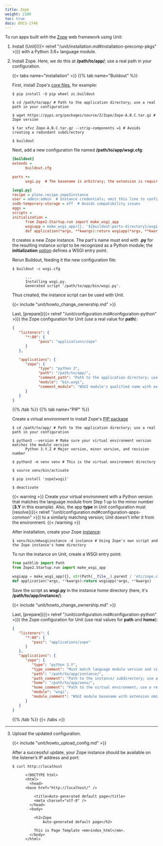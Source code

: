 ```yaml
---
title: Zope
weight: 2100
toc: true
docs: DOCS-1748
---
```


To run apps built with the [Zope](https://www.zope.dev/) web framework using
Unit:

1. Install [Unit]({{< relref "/unit/installation.md#installation-precomp-pkgs" >}}) with a Python 3.6+ language module.

2. Install Zope. Here, we do this at **/path/to/app/**; use a real path
   in your configuration.

   {{< tabs name="installation" >}}
   {{% tab name="Buildout" %}}

   First, install Zope's
   [core files](https://zope.readthedocs.io/en/latest/INSTALL.html#installing-zope-with-zc-buildout),
   for example:

   ```console
   $ pip install -U pip wheel zc.buildout
   ```

   ```console
   $ cd /path/to/app/ # Path to the application directory; use a real path in your configuration
   ```

   ```console
   $ wget https://pypi.org/packages/source/Z/Zope/Zope-A.B.C.tar.gz # Zope version
   ```

   ```console
   $ tar xfvz Zope-A.B.C.tar.gz --strip-components =1 # Avoids creating a redundant subdirectory
   ```

   ```console
   $ buildout
   ```

   Next, add a new configuration file named **/path/to/app/wsgi.cfg**:

   ```cfg
   [buildout]
   extends =
         buildout.cfg

   parts +=
         wsgi.py  # The basename is arbitrary; the extension is required to make the resulting Python module discoverable

   [wsgi.py]
   recipe = plone.recipe.zope2instance
   user = admin:admin  # Instance credentials; omit this line to configure them interactively
   zodb-temporary-storage = off  # Avoids compatibility issues
   eggs =
   scripts =
   initialization =
         from Zope2.Startup.run import make_wsgi_app
         wsgiapp = make_wsgi_app({}, '${buildout:parts-directory}/wsgi.py/etc/zope.conf')  # Path to the instance's configuration file
         def application(*args, **kwargs):return wsgiapp(*args, **kwargs)
   ```

   It creates a new Zope instance.  The part's name must end with
   **.py** for the resulting instance script to be recognized as a
   Python module; the **initialization** [option](https://pypi.org/project/plone.recipe.zope2instance/#common-options)
   defines a WSGI entry point.

   Rerun Buildout, feeding it the new configuration file:

   ```console
   $ buildout -c wsgi.cfg

         ...
         Installing wsgi.py.
         Generated script '/path/to/app/bin/wsgi.py'.
   ```

   Thus created, the instance script can be used with Unit.

   {{< include "unit/howto_change_ownership.md" >}}

   Last,
   [prepare]({{< relref "/unit/configuration.md#configuration-python" >}})
   the Zope configuration for Unit (use a real value for **path**):

   ```json
   {
      "listeners": {
         "*:80": {
               "pass": "applications/zope"
         }
      },

      "applications": {
         "zope": {
               "type": "python 3",
               "path": "/path/to/app/",
               "comment_path": "Path to the application directory; use a real path in your configuration",
               "module": "bin.wsgi",
               "comment_module": "WSGI module's qualified name with extension omitted"
         }
      }
   }
   ```

   {{% /tab %}}
   {{% tab name="PIP" %}}

   Create a virtual environment to install Zope's [PIP package](https://pypi.org/project/Zope/)

   ```console
   $ cd /path/to/app/ # Path to the application directory; use a real path in your configuration
   ```

   ```console
   $ python3 --version # Make sure your virtual environment version matches the module version
         Python 3.Y.Z # Major version, minor version, and revision number
   ```

   ```console
   $ python3 -m venv venv # This is the virtual environment directory
   ```

   ```console
   $ source venv/bin/activate
   ```

   ```console
   $ pip install 'zope[wsgi]'
   ```

   ```console
   $ deactivate
   ```

   {{< warning >}}
   Create your virtual environment with a Python version that matches
   the language module from Step 1 up to the minor number
   (**3.Y** in this example).  Also, the app **type** in Unit
   configuration must
   [resolve]({{< relref "/unit/configuration.md#configuration-apps-common" >}})
   to a similarly matching version; Unit doesn't infer it from the environment.
   {{< /warning >}}

   After installation, create your Zope [instance](https://zope.readthedocs.io/en/latest/operation.html#creating-a-zope-instance):

   ```console
   $ venv/bin/mkwsgiinstance -d instance # Using Zope's own script and the Zope instance's home directory
   ```

   To run the instance on Unit, create a WSGI entry point:

   ```python
   from pathlib import Path
   from Zope2.Startup.run import make_wsgi_app

   wsgiapp = make_wsgi_app({}, str(Path(__file__).parent / 'etc/zope.conf')) # Path to the instance's configuration file
   def application(*args, **kwargs):return wsgiapp(*args, **kwargs)
   ```

   Save the script as **wsgi.py** in the instance home directory
   (here, it's **/path/to/app/instance/**).

   {{< include "unit/howto_change_ownership.md" >}}

   Last,
   [prepare]({{< relref "/unit/configuration.md#configuration-python" >}})
   the Zope configuration
   for Unit (use real values for **path** and **home**):

   ```json
   {
      "listeners": {
         "*:80": {
            "pass": "applications/zope"
         }
      },
      "applications": {
         "zope": {
            "type": "python 3.Y",
            "type_comment": "Must match language module version and virtual environment version",
            "path": "/path/to/app/instance/",
            "path_comment": "Path to the instance/ subdirectory; use a real path in your configuration",
            "home": "/path/to/app/venv/",
            "home_comment": "Path to the virtual environment; use a real path in your configuration",
            "module": "wsgi",
            "module_comment": "WSGI module basename with extension omitted"
         }
      }
   }

   ```

   {{% /tab %}}
   {{< /tabs >}}

---


3. Upload the updated configuration.

   {{< include "unit/howto_upload_config.md" >}}

   After a successful update, your Zope instance should be available on the
   listener’s IP address and port:

   ```console
   $ curl http://localhost

         <!DOCTYPE html>
         <html>
           <head>
         <base href="http://localhost/" />

             <title>Auto-generated default page</title>
             <meta charset="utf-8" />
           </head>
           <body>

             <h2>Zope
                 Auto-generated default page</h2>

             This is Page Template <em>index_html</em>.
           </body>
         </html>
   ```

[app-link]: https://zope.readthedocs.io/en/latest/INSTALL.html
